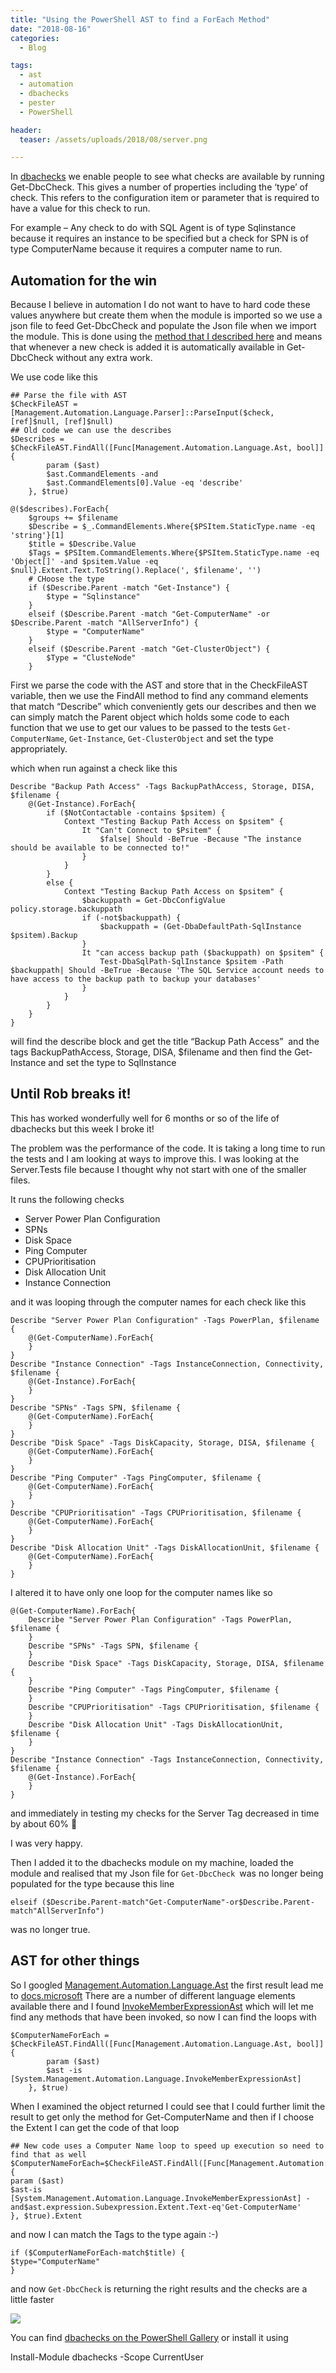 ```yaml
---
title: "Using the PowerShell AST to find a ForEach Method"
date: "2018-08-16" 
categories:
  - Blog

tags:
  - ast
  - automation
  - dbachecks
  - pester
  - PowerShell

header:
  teaser: /assets/uploads/2018/08/server.png

---
```

In [dbachecks](http://dbachecks.io) we enable people to see what checks are available by running Get-DbcCheck. This gives a number of properties including the ‘type’ of check. This refers to the configuration item or parameter that is required to have a value for this check to run.

For example – Any check to do with SQL Agent is of type Sqlinstance because it requires an instance to be specified but a check for SPN is of type ComputerName because it requires a computer name to run.

Automation for the win
----------------------

Because I believe in automation I do not want to have to hard code these values anywhere but create them when the module is imported so we use a json file to feed Get-DbcCheck and populate the Json file when we import the module. This is done using the [method that I described here](/using-the-ast-in-pester-for-dbachecks/) and means that whenever a new check is added it is automatically available in Get-DbcCheck without any extra work.

We use code like this
```
## Parse the file with AST
$CheckFileAST = [Management.Automation.Language.Parser]::ParseInput($check, [ref]$null, [ref]$null)
## Old code we can use the describes
$Describes = $CheckFileAST.FindAll([Func[Management.Automation.Language.Ast, bool]] {
        param ($ast)
        $ast.CommandElements -and
        $ast.CommandElements[0].Value -eq 'describe'
    }, $true)

@($describes).ForEach{
    $groups += $filename
    $Describe = $_.CommandElements.Where{$PSItem.StaticType.name -eq 'string'}[1]
    $title = $Describe.Value
    $Tags = $PSItem.CommandElements.Where{$PSItem.StaticType.name -eq 'Object[]' -and $psitem.Value -eq $null}.Extent.Text.ToString().Replace(', $filename', '')
    # CHoose the type
    if ($Describe.Parent -match "Get-Instance") {
        $type = "Sqlinstance"
    }
    elseif ($Describe.Parent -match "Get-ComputerName" -or $Describe.Parent -match "AllServerInfo") {
        $type = "ComputerName"
    }
    elseif ($Describe.Parent -match "Get-ClusterObject") {
        $Type = "ClusteNode"
    }
```
First we parse the code with the AST and store that in the CheckFileAST variable, then we use the FindAll method to find any command elements that match “Describe” which conveniently gets our describes and then we can simply match the Parent object which holds some code to each function that we use to get our values to be passed to the tests `Get-ComputerName`, `Get-Instance`, `Get-ClusterObject` and set the type appropriately.

which when run against a check like this
```
Describe "Backup Path Access" -Tags BackupPathAccess, Storage, DISA, $filename {
    @(Get-Instance).ForEach{
        if ($NotContactable -contains $psitem) {
            Context "Testing Backup Path Access on $psitem" {
                It "Can't Connect to $Psitem" {
                    $false| Should -BeTrue -Because "The instance should be available to be connected to!"
                }
            }
        }
        else {
            Context "Testing Backup Path Access on $psitem" {
                $backuppath = Get-DbcConfigValue policy.storage.backuppath
                if (-not$backuppath) {
                    $backuppath = (Get-DbaDefaultPath-SqlInstance $psitem).Backup
                }
                It "can access backup path ($backuppath) on $psitem" {
                    Test-DbaSqlPath-SqlInstance $psitem -Path $backuppath| Should -BeTrue -Because 'The SQL Service account needs to have access to the backup path to backup your databases'
                }
            }
        }
    }
}
```
will find the describe block and get the title “Backup Path Access”  and the tags BackupPathAccess, Storage, DISA, $filename and then find the Get-Instance and set the type to SqlInstance

Until Rob breaks it!
--------------------

This has worked wonderfully well for 6 months or so of the life of dbachecks but this week I broke it!

The problem was the performance of the code. It is taking a long time to run the tests and I am looking at ways to improve this. I was looking at the Server.Tests file because I thought why not start with one of the smaller files.

It runs the following checks

- Server Power Plan Configuration  
- SPNs  
- Disk Space  
- Ping Computer  
- CPUPrioritisation  
- Disk Allocation Unit  
- Instance Connection

and it was looping through the computer names for each check like this
```
Describe "Server Power Plan Configuration" -Tags PowerPlan, $filename {
    @(Get-ComputerName).ForEach{
    }
}
Describe "Instance Connection" -Tags InstanceConnection, Connectivity, $filename {
    @(Get-Instance).ForEach{
    }
}
Describe "SPNs" -Tags SPN, $filename {
    @(Get-ComputerName).ForEach{
    }
}
Describe "Disk Space" -Tags DiskCapacity, Storage, DISA, $filename {
    @(Get-ComputerName).ForEach{
    }
}
Describe "Ping Computer" -Tags PingComputer, $filename {
    @(Get-ComputerName).ForEach{
    }
}
Describe "CPUPrioritisation" -Tags CPUPrioritisation, $filename {
    @(Get-ComputerName).ForEach{
    }
}
Describe "Disk Allocation Unit" -Tags DiskAllocationUnit, $filename {
    @(Get-ComputerName).ForEach{
    }
}
```
I altered it to have only one loop for the computer names like so
```
@(Get-ComputerName).ForEach{
    Describe "Server Power Plan Configuration" -Tags PowerPlan, $filename {
    }
    Describe "SPNs" -Tags SPN, $filename {
    }
    Describe "Disk Space" -Tags DiskCapacity, Storage, DISA, $filename {
    }
    Describe "Ping Computer" -Tags PingComputer, $filename {
    }
    Describe "CPUPrioritisation" -Tags CPUPrioritisation, $filename {
    }
    Describe "Disk Allocation Unit" -Tags DiskAllocationUnit, $filename {
    }
}
Describe "Instance Connection" -Tags InstanceConnection, Connectivity, $filename {
    @(Get-Instance).ForEach{
    }
}
```
and immediately in testing my checks for the Server Tag decreased in time by about 60% 🙂

I was very happy.

Then I added it to the dbachecks module on my machine, loaded the module and realised that my Json file for `Get-DbcCheck `was no longer being populated for the type because this line
```
elseif ($Describe.Parent-match"Get-ComputerName"-or$Describe.Parent-match"AllServerInfo")
```
was no longer true.

AST for other things
--------------------

So I googled [Management.Automation.Language.Ast](http://Management.Automation.Language.Ast) the first result lead me to [docs.microsoft](https://docs.microsoft.com/en-us/dotnet/api/system.management.automation.language.invokememberexpressionast?view=powershellsdk-1.1.0) There are a number of different language elements available there and I found [InvokeMemberExpressionAst](https://docs.microsoft.com/en-us/dotnet/api/system.management.automation.language.invokememberexpressionast?view=powershellsdk-1.1.0) which will let me find any methods that have been invoked, so now I can find the loops with
```
$ComputerNameForEach = $CheckFileAST.FindAll([Func[Management.Automation.Language.Ast, bool]] {
        param ($ast)
        $ast -is [System.Management.Automation.Language.InvokeMemberExpressionAst]
    }, $true)
```
When I examined the object returned I could see that I could further limit the result to get only the method for Get-ComputerName and then if I choose the Extent I can get the code of that loop
```
## New code uses a Computer Name loop to speed up execution so need to find that as well
$ComputerNameForEach=$CheckFileAST.FindAll([Func[Management.Automation.Language.Ast,bool]] {
param ($ast)
$ast-is [System.Management.Automation.Language.InvokeMemberExpressionAst] -and$ast.expression.Subexpression.Extent.Text-eq'Get-ComputerName'
}, $true).Extent
```
and now I can match the Tags to the type again :-)
```
if ($ComputerNameForEach-match$title) {
$type="ComputerName"
}
```
and now `Get-DbcCheck` is returning the right results and the checks are a little faster

[![](/assets/uploads/2018/08/server.png)](/assets/uploads/2018/08/server.png)

You can find [dbachecks on the PowerShell Gallery](http://powershellgallery.com/packages/dbachecks) or install it using

Install-Module dbachecks -Scope CurrentUser




